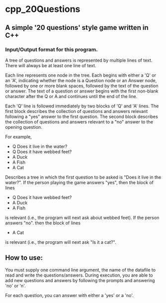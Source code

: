 # cpp_20Questions
## A simple '20 questions' style game written in C++

### Input/Output format for this program.

A tree of questions and answers is represented by multiple lines of
text. There will always be at least one line of text.

Each line represents one node in the tree. Each begins with either a
'Q' or an 'A', indicating whether the node is a Question node or an
Answer node, followed by one or more blank spaces, followed by the
text of the question or answer. The text of a question or answer
begins with the first non-blank character after the Q or A and
continues until the end of the line.

Each 'Q' line is followed immediately by two blocks of 'Q' and 'A'
lines. The first block describes the collection of questions and
answers relevant following a "yes" answer to the first question. The
second block describes the collection of questions and answers
relevant to a "no" answer to the opening question.

For example,

* Q Does it live in the water?
* Q   Does it have webbed feet?
* A     Duck
* A     Fish
* A   Cat


Describes a tree in which the first question to be asked is "Does it
live in the water?". If the person playing the game answers "yes",
then the block of lines

* Q   Does it have webbed feet?
* A     Duck
* A     Fish

is relevant (i.e., the program will next ask about webbed feet). If
the person answers "no". then the block of lines

* A   Cat

is relevant (i.e., the program will next ask "Is it a cat?".

## How to use:
You must supply one command line argument, the name of the datafile to read and write the questions/answers.
During execution, you are able to add new questions and answers by following the prompts and answering 'no' or 'n'.

For each question, you can answer with either a 'yes' or a 'no'.
